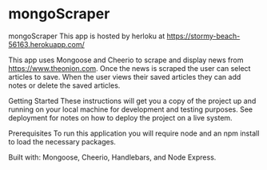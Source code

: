 # mongoScraper

mongoScraper
This app is hosted by herloku at  https://stormy-beach-56163.herokuapp.com/

This app uses Mongoose and Cheerio to scrape and display news from https://www.theonion.com. Once the news is scraped the user can select articles to save.  When the user views their saved articles they can add notes or delete the saved articles.


Getting Started These instructions will get you a copy of the project up and running on your local machine for development and testing purposes. See deployment for notes on how to deploy the project on a live system.

Prerequisites To run this application you will require node and an npm install to load the necessary packages.

Built with:
Mongoose, Cheerio, Handlebars, and Node Express.